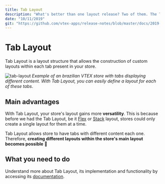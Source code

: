```yaml
---
title: Tab Layout
description: "What's better than one layout release? Two of them. The Tab layout allow the construction of different layouts for your store's tabs."
date: "10/11/2019"
git: "https://github.com/vtex-apps/release-notes/blob/master/docs/2019-week-39-40/tab-layout.md"
---
```


# Tab Layout

Tab Layout is a layout structure that allows the construction of custom layouts within each tab present in your store. 

![tab-layout](https://user-images.githubusercontent.com/52087100/66661201-fc70c880-ec1c-11e9-8387-3fea98f59e3c.png)
_Example of an brazilian VTEX store with tabs displaying different content. With Tab Layout, you can easily define a layout for each of these tabs_. 

## Main advantages

With Tab Layout, your store's layout gains more **versatility**. This is because before we had the Tab Layout, be it [Flex](https://vtex.io/docs/components/general/vtex.flex-layout) or [Stack](https://vtex.io/docs/app/vtex.stack-layout) layout, stores could only create a single layout for them at a time. 

Tab Layout allows store to have tabs with different content each one. Therefore, **creating different layouts within the store's main layout becomes possible** :tada: 

## What you need to do

Understand more about Tab Layout, its implementation and functionality by accessing its [documentation](https://github.com/vtex-apps/tab-layout).
